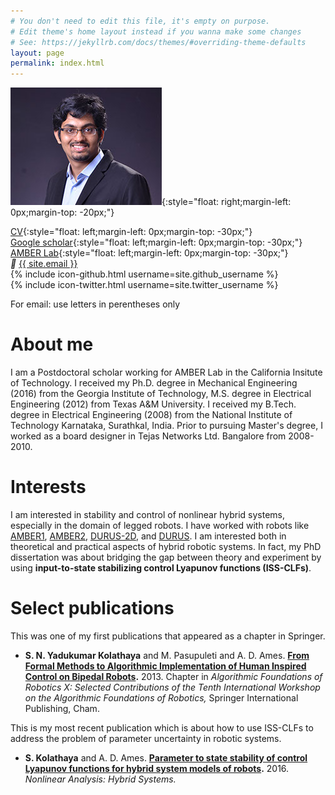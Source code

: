 ```yaml
---
# You don't need to edit this file, it's empty on purpose.
# Edit theme's home layout instead if you wanna make some changes
# See: https://jekyllrb.com/docs/themes/#overriding-theme-defaults
layout: page
permalink: index.html
---
```


![Alt text](images/profile.jpg){:style="float: right;margin-left: 0px;margin-top: -20px;"}

[CV](shishir_CV.pdf){:style="float: left;margin-left: 0px;margin-top: -30px;"} <br>
[Google scholar](https://scholar.google.com/citations?user=is0x16gAAAAJ&hl=en){:style="float: left;margin-left: 0px;margin-top: -30px;"} <br>
[AMBER Lab](http://www.bipedalrobotics.com){:style="float: left;margin-left: 0px;margin-top: -30px;"} <br>
<i style="font-size:14px" class="fa">&#xf0e0;</i> <a href="mailto:{{ site.email }}">{{ site.email }} </a> <br>
{% include icon-github.html username=site.github_username %} <br>
{% include icon-twitter.html username=site.twitter_username %}

For email: use letters in perentheses only


# About me

 I am a Postdoctoral scholar working for AMBER Lab in the California Insitute of Technology. I received my Ph.D. degree in Mechanical Engineering (2016) from the Georgia Institute of Technology, M.S. degree in Electrical Engineering (2012) from Texas A&M University. I received my B.Tech. degree in Electrical Engineering (2008) from the National Institute of Technology Karnataka, Surathkal, India. Prior to pursuing Master's degree, I worked as a board designer in Tejas Networks Ltd. Bangalore from 2008-2010. 

# Interests
 I am interested in stability and control of nonlinear hybrid systems, especially in the domain of legged robots. I have worked with robots like [AMBER1](https://youtu.be/RgQ8atV1NW0), [AMBER2](https://youtu.be/IwR9XvojXWo), [DURUS-2D](https://youtu.be/3XQOO6kvHFY), and [DURUS](https://youtu.be/1fC7b2LjVW4). I am interested both in theoretical and practical aspects of hybrid robotic systems. In fact, my PhD dissertation was about bridging the gap between theory and experiment by using **input-to-state stabilizing control Lyapunov functions (ISS-CLFs)**.


<!--
# Current research
 I am currently working on using the Input to State Stability criterion to design robust Control Lyapunov Functions and Control Barrier Functions for hybrid systems (bipedal locomotion in particular). It can be split into three parts a) Reduce an uncertain system into an input/output system. What is considered a natural extension of viewing the functions of the uncertainty (modeling, model parameter, measurement) as inputs to a system, my work consists of reducing this form to ISS Lyapunov (barrier) functions and establishing the ultimate bounds on the outputs of the hybrid system, as functions of input uncertainty. b) Construct Control Lyapunov Functions (CLF) and Control Barrier Functions (CBF), that yield lower ultimate bounds and higher convergence rates to these bounds. c) Demonstrate these control functions by realizing sustainable walking and running experimentally.
-->

# Select publications

This was one of my first publications that appeared as a chapter in Springer.

* <B>S. N. Yadukumar Kolathaya</B> and M. Pasupuleti and A. D. Ames. <B><A HREF="http://link.springer.com/chapter/10.1007%2F978-3-319-16595-0_25">From Formal Methods to Algorithmic Implementation of Human Inspired Control on Bipedal Robots</A>.</B> 2013. Chapter in <I>Algorithmic Foundations of Robotics X: Selected Contributions of the Tenth International Workshop on the Algorithmic Foundations of Robotics,</I> Springer International Publishing, Cham.


This is my most recent publication which is about how to use ISS-CLFs to address the problem of parameter uncertainty in robotic systems.

* <B>S. Kolathaya</B> and A. D. Ames. <B><A HREF="http://www.sciencedirect.com/science/article/pii/S1751570X16300607">Parameter to state stability of control Lyapunov functions for hybrid system models of robots</A>.</B> 2016. <I>Nonlinear Analysis: Hybrid Systems.</I>

